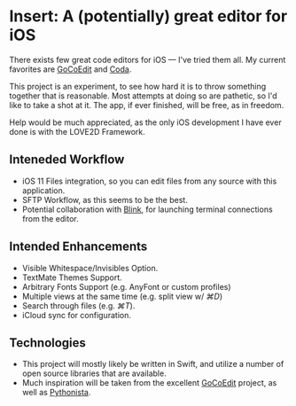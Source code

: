 # Insert: A (potentially) great editor for iOS

There exists few great code editors for iOS — I've tried them all. My current favorites are [GoCoEdit](http://gocoedit.com) and [Coda](https://panic.com/coda/). 

This project is an experiment, to see how hard it is to throw something together that is reasonable. Most attempts at doing so are pathetic, so I'd like to take a shot at it. The app, if ever finished, will be free, as in freedom.

Help would be much appreciated, as the only iOS development I have ever done is with the LOVE2D Framework. 

## Inteneded Workflow

- iOS 11 Files integration, so you can edit files from any source with this application.
- SFTP Workflow, as this seems to be the best. 
- Potential collaboration with [Blink](http://www.blink.sh), for launching terminal connections from the editor. 

## Intended Enhancements

- Visible Whitespace/Invisibles Option.
- TextMate Themes Support.
- Arbitrary Fonts Support (e.g. AnyFont or custom profiles)
- Multiple views at the same time (e.g. split view w/ *⌘D*)
- Search through files (e.g. *⌘T*). 
- iCloud sync for configuration.

## Technologies

- This project will mostly likely be written in Swift, and utilize a number of open source libraries that are available.
- Much inspiration will be taken from the excellent [GoCoEdit](http://gocoedit.com) project, as well as [Pythonista](http://omz-software.com/pythonista/). 
